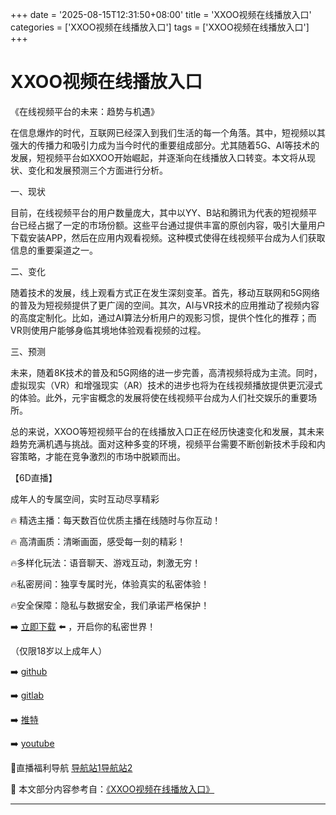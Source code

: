 +++
date = '2025-08-15T12:31:50+08:00'
title = 'XXOO视频在线播放入口'
categories = ['XXOO视频在线播放入口']
tags = ['XXOO视频在线播放入口']
+++

# XXOO视频在线播放入口

《在线视频平台的未来：趋势与机遇》

在信息爆炸的时代，互联网已经深入到我们生活的每一个角落。其中，短视频以其强大的传播力和吸引力成为当今时代的重要组成部分。尤其随着5G、AI等技术的发展，短视频平台如XXOO开始崛起，并逐渐向在线播放入口转变。本文将从现状、变化和发展预测三个方面进行分析。

一、现状

目前，在线视频平台的用户数量庞大，其中以YY、B站和腾讯为代表的短视频平台已经占据了一定的市场份额。这些平台通过提供丰富的原创内容，吸引大量用户下载安装APP，然后在应用内观看视频。这种模式使得在线视频平台成为人们获取信息的重要渠道之一。

二、变化

随着技术的发展，线上观看方式正在发生深刻变革。首先，移动互联网和5G网络的普及为短视频提供了更广阔的空间。其次，AI与VR技术的应用推动了视频内容的高度定制化。比如，通过AI算法分析用户的观影习惯，提供个性化的推荐；而VR则使用户能够身临其境地体验观看视频的过程。

三、预测

未来，随着8K技术的普及和5G网络的进一步完善，高清视频将成为主流。同时，虚拟现实（VR）和增强现实（AR）技术的进步也将为在线视频播放提供更沉浸式的体验。此外，元宇宙概念的发展将使在线视频平台成为人们社交娱乐的重要场所。

总的来说，XXOO等短视频平台的在线播放入口正在经历快速变化和发展，其未来趋势充满机遇与挑战。面对这种多变的环境，视频平台需要不断创新技术手段和内容策略，才能在竞争激烈的市场中脱颖而出。

【6D直播】

 成年人的专属空间，实时互动尽享精彩

🔥 精选主播：每天数百位优质主播在线随时与你互动！

🔥 高清画质：清晰画面，感受每一刻的精彩！

🔥多样化玩法：语音聊天、游戏互动，刺激无穷！

🔥私密房间：独享专属时光，体验真实的私密体验！

🔥安全保障：隐私与数据安全，我们承诺严格保护！

➡️ [立即下载](https://down123.s3.ap-east-1.amazonaws.com/down/down.html?channelCode=blog) ⬅️ ，开启你的私密世界！

 （仅限18岁以上成年人）

➡️ [github](https://aldult-live.github.io/)

➡️ [gitlab](https://seo-09598d.gitlab.io/)

➡️ [推特](https://x.com/wegame33)

➡️ [youtube](https://www.youtube.com/@6Dlive)

🔞直播福利导航   [导航站1](https://webstack-86085a.gitlab.io/)[导航站2](https://onlygit123-2.github.io/)

📘 本文部分内容参考自：[《XXOO视频在线播放入口》](https://webstack-hugo-1.pages.dev/)

---
